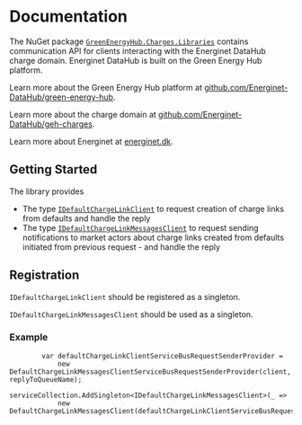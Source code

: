 # Documentation

The NuGet package [`GreenEnergyHub.Charges.Libraries`](https://www.nuget.org/packages/Energinet.DataHub.Charges.Clients/) contains communication API
for clients interacting with the Energinet DataHub charge domain. Energinet DataHub is built on the Green Energy Hub platform.

Learn more about the Green Energy Hub platform at [github.com/Energinet-DataHub/green-energy-hub](https://github.com/Energinet-DataHub/green-energy-hub).

Learn more about the charge domain at [github.com/Energinet-DataHub/geh-charges](https://github.com/Energinet-DataHub/geh-charges).

Learn more about Energinet at [energinet.dk](https://energinet.dk/).

## Getting Started

The library provides

- The type [`IDefaultChargeLinkClient`](https://github.com/Energinet-DataHub/geh-charges/blob/main/source/Energinet.Charges.Libraries/source/Energinet.DataHub.Charges.Clients/DefaultChargeLink/IDefaultChargeLinkClient.cs) to request creation of charge links from defaults and handle the reply
- The type [`IDefaultChargeLinkMessagesClient`](https://github.com/Energinet-DataHub/geh-charges/blob/main/source/Energinet.Charges.Libraries/source/Energinet.DataHub.Charges.Clients/DefaultChargeLinkMessages/IDefaultChargeLinkMessagesClient.cs) to request sending notifications to market actors about charge links created from defaults initiated from previous request - and handle the reply

## Registration
`IDefaultChargeLinkClient` should be registered as a singleton.

`IDefaultChargeLinkMessagesClient` should be used as a singleton.

### Example

            var defaultChargeLinkClientServiceBusRequestSenderProvider =
                new DefaultChargeLinkMessagesClientServiceBusRequestSenderProvider(client, replyToQueueName);
            serviceCollection.AddSingleton<IDefaultChargeLinkMessagesClient>(_ =>
                new DefaultChargeLinkMessagesClient(defaultChargeLinkClientServiceBusRequestSenderProvider));

